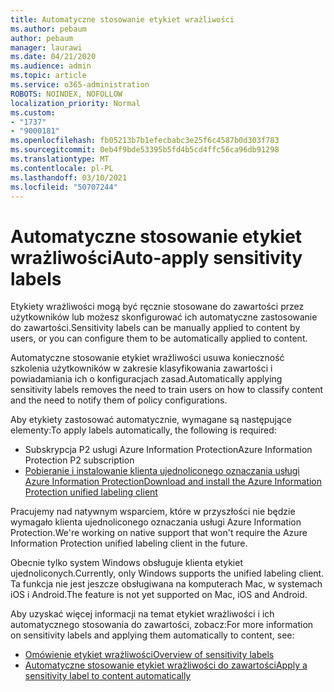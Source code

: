 ```yaml
---
title: Automatyczne stosowanie etykiet wrażliwości
ms.author: pebaum
author: pebaum
manager: laurawi
ms.date: 04/21/2020
ms.audience: admin
ms.topic: article
ms.service: o365-administration
ROBOTS: NOINDEX, NOFOLLOW
localization_priority: Normal
ms.custom:
- "1737"
- "9000181"
ms.openlocfilehash: fb05213b7b1efecbabc3e25f6c4587b0d303f783
ms.sourcegitcommit: 0eb4f9bde53395b5fd4b5cd4ffc56ca96db91298
ms.translationtype: MT
ms.contentlocale: pl-PL
ms.lasthandoff: 03/10/2021
ms.locfileid: "50707244"
---
```

# <a name="auto-apply-sensitivity-labels"></a><span data-ttu-id="24fa9-102">Automatyczne stosowanie etykiet wrażliwości</span><span class="sxs-lookup"><span data-stu-id="24fa9-102">Auto-apply sensitivity labels</span></span>

<span data-ttu-id="24fa9-103">Etykiety wrażliwości mogą być ręcznie stosowane do zawartości przez użytkowników lub możesz skonfigurować ich automatyczne zastosowanie do zawartości.</span><span class="sxs-lookup"><span data-stu-id="24fa9-103">Sensitivity labels can be manually applied to content by users, or you can configure them to be automatically applied to content.</span></span>

<span data-ttu-id="24fa9-104">Automatyczne stosowanie etykiet wrażliwości usuwa konieczność szkolenia użytkowników w zakresie klasyfikowania zawartości i powiadamiania ich o konfiguracjach zasad.</span><span class="sxs-lookup"><span data-stu-id="24fa9-104">Automatically applying sensitivity labels removes the need to train users on how to classify content and the need to notify them of policy configurations.</span></span>

<span data-ttu-id="24fa9-105">Aby etykiety zastosować automatycznie, wymagane są następujące elementy:</span><span class="sxs-lookup"><span data-stu-id="24fa9-105">To apply labels automatically, the following is required:</span></span>

- <span data-ttu-id="24fa9-106">Subskrypcja P2 usługi Azure Information Protection</span><span class="sxs-lookup"><span data-stu-id="24fa9-106">Azure Information Protection P2 subscription</span></span>
- [<span data-ttu-id="24fa9-107">Pobieranie i instalowanie klienta ujednoliconego oznaczania usługi Azure Information Protection</span><span class="sxs-lookup"><span data-stu-id="24fa9-107">Download and install the Azure Information Protection unified labeling client</span></span>](https://docs.microsoft.com/azure/information-protection/rms-client/install-unifiedlabelingclient-app)

<span data-ttu-id="24fa9-108">Pracujemy nad natywnym wsparciem, które w przyszłości nie będzie wymagało klienta ujednoliconego oznaczania usługi Azure Information Protection.</span><span class="sxs-lookup"><span data-stu-id="24fa9-108">We're working on native support that won't require the Azure Information Protection unified labeling client in the future.</span></span>

<span data-ttu-id="24fa9-109">Obecnie tylko system Windows obsługuje klienta etykiet ujednoliconych.</span><span class="sxs-lookup"><span data-stu-id="24fa9-109">Currently, only Windows supports the unified labeling client.</span></span>  <span data-ttu-id="24fa9-110">Ta funkcja nie jest jeszcze obsługiwana na komputerach Mac, w systemach iOS i Android.</span><span class="sxs-lookup"><span data-stu-id="24fa9-110">The feature is not yet supported on Mac, iOS and Android.</span></span>

<span data-ttu-id="24fa9-111">Aby uzyskać więcej informacji na temat etykiet wrażliwości i ich automatycznego stosowania do zawartości, zobacz:</span><span class="sxs-lookup"><span data-stu-id="24fa9-111">For more information on sensitivity labels and applying them automatically to content,  see:</span></span>

- [<span data-ttu-id="24fa9-112">Omówienie etykiet wrażliwości</span><span class="sxs-lookup"><span data-stu-id="24fa9-112">Overview of sensitivity labels</span></span>](https://docs.microsoft.com/microsoft-365/compliance/sensitivity-labels)
- [<span data-ttu-id="24fa9-113">Automatyczne stosowanie etykiet wrażliwości do zawartości</span><span class="sxs-lookup"><span data-stu-id="24fa9-113">Apply a sensitivity label to content automatically</span></span>](https://docs.microsoft.com/microsoft-365/compliance/apply-sensitivity-label-automatically)